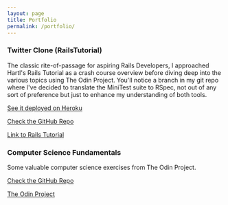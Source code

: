 ```yaml
---
layout: page
title: Portfolio
permalink: /portfolio/
---
```


### Twitter Clone (RailsTutorial)

The classic rite-of-passage for aspiring Rails Developers, I approached Hartl's Rails Tutorial as a crash course overview before diving deep into the various topics using The Odin Project. You'll notice a branch in my git repo where I've decided to translate the MiniTest suite to RSpec, not out of any sort of preference but just to enhance my understanding of both tools.

[See it deployed on Heroku](http://serene-lake-1633.herokuapp.com)

[Check the GitHub Repo](http://github.com/ashleymichal/sample_app)

[Link to Rails Tutorial](http://www.railstutorial.org)

### Computer Science Fundamentals

Some valuable computer science exercises from The Odin Project.

[Check the GitHub Repo](https://github.com/ashleymichal/ruby-comp-sci)

[The Odin Project](http://www.theodinproject.com)

<!-- ### Ruby-Connect

Collaborative project building an SMS game of Connect Four using Sinatra and Twilio. Part of Ruby Monday, an ongoing group-project through CodeNewbie.org.

My first contribution is to pair with another member to build out the game interface.

[See it deployed on Heroku](#)

[Check the GitHub Repo](#)

[Learn more about Ruby Monday @CodeNewbie]() -->

<!-- ### Rummikub

First collaborative project undertaken with a friend from CodeNewbie-ATX. -->

<!-- ### Typo (Working with 'Legacy' Code)

The over-arching project from UC Berkeley's MOOC 'Engineering Software as a Service, pt 2' teaches the Agile workflow by requiring students to iterate over the TDD workflow with an existing web application, in this case [Typo](#), a weblog CMS. The project builds over several weeks, focusing on refactoring, project management, and maintenance.

[See it deployed on Heroku](#)

[Check the Github Repo (assignment details in ReadMe)](#) -->

<!-- ### RottenPotatoes

The over-arching project from UC Berkeley's MOOC 'Engineering Software as a Service pt 1' teaches the Agile workflow by requiring students to build a restful social network application for movie reviews reminiscent of RottenTomatoes.com. The project builds over several weeks, with most of the front end being supplied in the boilerplate code.

[See it deployed on Heroku](#)

[Check the Github Repo (assignment details in ReadMe)](#) -->

<!-- [LINK_TEXT](LINK_URL) -->